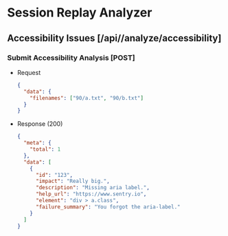 # Session Replay Analyzer

## Accessibility Issues [/api/<version>/analyze/accessibility]

### Submit Accessibility Analysis [POST]

- Request

  ```json
  {
    "data": {
      "filenames": ["90/a.txt", "90/b.txt"]
    }
  }
  ```

- Response (200)

  ```json
  {
    "meta": {
      "total": 1
    },
    "data": [
      {
        "id": "123",
        "impact": "Really big.",
        "description": "Missing aria label.",
        "help_url": "https://www.sentry.io",
        "element": "div > a.class",
        "failure_summary": "You forgot the aria-label."
      }
    ]
  }
  ```
